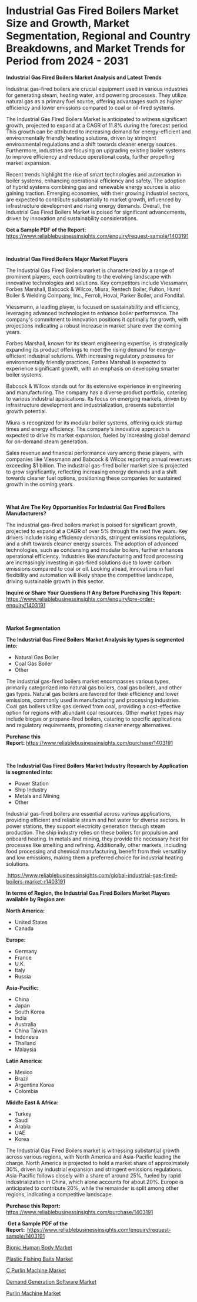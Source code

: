 <p><h1>Industrial Gas Fired Boilers Market Size and Growth, Market Segmentation, Regional and Country Breakdowns, and Market Trends for Period from 2024 -  2031</h1></p><p><strong>Industrial Gas Fired Boilers Market Analysis and Latest Trends</strong></p>
<p><p>Industrial gas-fired boilers are crucial equipment used in various industries for generating steam, heating water, and powering processes. They utilize natural gas as a primary fuel source, offering advantages such as higher efficiency and lower emissions compared to coal or oil-fired systems. </p><p>The Industrial Gas Fired Boilers Market is anticipated to witness significant growth, projected to expand at a CAGR of 11.8% during the forecast period. This growth can be attributed to increasing demand for energy-efficient and environmentally friendly heating solutions, driven by stringent environmental regulations and a shift towards cleaner energy sources. Furthermore, industries are focusing on upgrading existing boiler systems to improve efficiency and reduce operational costs, further propelling market expansion.</p><p>Recent trends highlight the rise of smart technologies and automation in boiler systems, enhancing operational efficiency and safety. The adoption of hybrid systems combining gas and renewable energy sources is also gaining traction. Emerging economies, with their growing industrial sectors, are expected to contribute substantially to market growth, influenced by infrastructure development and rising energy demands. Overall, the Industrial Gas Fired Boilers Market is poised for significant advancements, driven by innovation and sustainability considerations.</p></p>
<p><strong>Get a Sample PDF of the Report:&nbsp;</strong> <a href="https://www.reliablebusinessinsights.com/enquiry/request-sample/1403191?utm_campaign=1113&utm_medium=2&utm_source=Github&utm_content=ia&utm_term=23102024&utm_id=industrial-gas-fired-boilers">https://www.reliablebusinessinsights.com/enquiry/request-sample/1403191</a></p>
<p>&nbsp;</p>
<p><strong>Industrial Gas Fired Boilers Major Market Players</strong></p>
<p><p>The Industrial Gas Fired Boilers market is characterized by a range of prominent players, each contributing to the evolving landscape with innovative technologies and solutions. Key competitors include Viessmann, Forbes Marshall, Babcock & Wilcox, Miura, Rentech Boiler, Fulton, Hurst Boiler & Welding Company, Inc., Ferroli, Hoval, Parker Boiler, and Fondital.</p><p>Viessmann, a leading player, is focused on sustainability and efficiency, leveraging advanced technologies to enhance boiler performance. The company's commitment to innovation positions it optimally for growth, with projections indicating a robust increase in market share over the coming years.</p><p>Forbes Marshall, known for its steam engineering expertise, is strategically expanding its product offerings to meet the rising demand for energy-efficient industrial solutions. With increasing regulatory pressures for environmentally friendly practices, Forbes Marshall is expected to experience significant growth, with an emphasis on developing smarter boiler systems.</p><p>Babcock & Wilcox stands out for its extensive experience in engineering and manufacturing. The company has a diverse product portfolio, catering to various industrial applications. Its focus on emerging markets, driven by infrastructure development and industrialization, presents substantial growth potential.</p><p>Miura is recognized for its modular boiler systems, offering quick startup times and energy efficiency. The company's innovative approach is expected to drive its market expansion, fueled by increasing global demand for on-demand steam generation.</p><p>Sales revenue and financial performance vary among these players, with companies like Viessmann and Babcock & Wilcox reporting annual revenues exceeding $1 billion. The industrial gas-fired boiler market size is projected to grow significantly, reflecting increasing energy demands and a shift towards cleaner fuel options, positioning these companies for sustained growth in the coming years.</p></p>
<p>&nbsp;</p>
<p><strong>What Are The Key Opportunities For Industrial Gas Fired Boilers Manufacturers?</strong></p>
<p><p>The industrial gas-fired boilers market is poised for significant growth, projected to expand at a CAGR of over 5% through the next five years. Key drivers include rising efficiency demands, stringent emissions regulations, and a shift towards cleaner energy sources. The adoption of advanced technologies, such as condensing and modular boilers, further enhances operational efficiency. Industries like manufacturing and food processing are increasingly investing in gas-fired solutions due to lower carbon emissions compared to coal or oil. Looking ahead, innovations in fuel flexibility and automation will likely shape the competitive landscape, driving sustainable growth in this sector.</p></p>
<p><strong>Inquire or Share Your Questions If Any Before Purchasing This Report:</strong> <a href="https://www.reliablebusinessinsights.com/enquiry/pre-order-enquiry/1403191?utm_campaign=1113&utm_medium=2&utm_source=Github&utm_content=ia&utm_term=23102024&utm_id=industrial-gas-fired-boilers">https://www.reliablebusinessinsights.com/enquiry/pre-order-enquiry/1403191</a></p>
<p>&nbsp;</p>
<p><strong>Market Segmentation</strong></p>
<p><strong>The Industrial Gas Fired Boilers Market Analysis by types is segmented into:</strong></p>
<p><ul><li>Natural Gas Boiler</li><li>Coal Gas Boiler</li><li>Other</li></ul></p>
<p><p>The industrial gas-fired boilers market encompasses various types, primarily categorized into natural gas boilers, coal gas boilers, and other gas types. Natural gas boilers are favored for their efficiency and lower emissions, commonly used in manufacturing and processing industries. Coal gas boilers utilize gas derived from coal, providing a cost-effective option for regions with abundant coal resources. Other market types may include biogas or propane-fired boilers, catering to specific applications and regulatory requirements, promoting cleaner energy alternatives.</p></p>
<p><strong>Purchase this Report:&nbsp;</strong><a href="https://www.reliablebusinessinsights.com/purchase/1403191?utm_campaign=1113&utm_medium=2&utm_source=Github&utm_content=ia&utm_term=23102024&utm_id=industrial-gas-fired-boilers">https://www.reliablebusinessinsights.com/purchase/1403191</a></p>
<p>&nbsp;</p>
<p><strong>The Industrial Gas Fired Boilers Market Industry Research by Application is segmented into:</strong></p>
<p><ul><li>Power Station</li><li>Ship Industry</li><li>Metals and Mining</li><li>Other</li></ul></p>
<p><p>Industrial gas-fired boilers are essential across various applications, providing efficient and reliable steam and hot water for diverse sectors. In power stations, they support electricity generation through steam production. The ship industry relies on these boilers for propulsion and onboard heating. In metals and mining, they provide the necessary heat for processes like smelting and refining. Additionally, other markets, including food processing and chemical manufacturing, benefit from their versatility and low emissions, making them a preferred choice for industrial heating solutions.</p></p>
<p><a href="https://www.reliablebusinessinsights.com/global-industrial-gas-fired-boilers-market-r1403191?utm_campaign=1113&utm_medium=2&utm_source=Github&utm_content=ia&utm_term=23102024&utm_id=industrial-gas-fired-boilers">&nbsp;https://www.reliablebusinessinsights.com/global-industrial-gas-fired-boilers-market-r1403191</a></p>
<p><strong>In terms of Region, the Industrial Gas Fired Boilers Market Players available by Region are:</strong></p>
<p>
    <p> <strong> North America: </strong>
        <ul>
            <li>United States</li>
            <li>Canada</li>
        </ul>
        </p> 
    <p> <strong> Europe: </strong>
        <ul>
            <li>Germany</li>
            <li>France</li>
            <li>U.K.</li>
            <li>Italy</li>
            <li>Russia</li>
        </ul>
        </p> 
    <p> <strong> Asia-Pacific: </strong>
        <ul>
            <li>China</li>
            <li>Japan</li>
            <li>South Korea</li>
            <li>India</li>
            <li>Australia</li>
            <li>China Taiwan</li>
            <li>Indonesia</li>
            <li>Thailand</li>
            <li>Malaysia</li>
        </ul>
        </p> 
    <p> <strong> Latin America: </strong>
        <ul>
            <li>Mexico</li>
            <li>Brazil</li>
            <li>Argentina Korea</li>
            <li>Colombia</li>
        </ul>
        </p> 
    <p> <strong> Middle East & Africa: </strong>
        <ul>
            <li>Turkey</li>
            <li>Saudi</li>
            <li>Arabia</li>
            <li>UAE</li>
            <li>Korea</li>
        </ul>
    </p>
    </p>
<p><p>The Industrial Gas Fired Boilers market is witnessing substantial growth across various regions, with North America and Asia-Pacific leading the charge. North America is projected to hold a market share of approximately 30%, driven by industrial expansion and stringent emissions regulations. Asia-Pacific follows closely with a share of around 25%, fueled by rapid industrialization in China, which alone accounts for about 20%. Europe is anticipated to contribute 20%, while the remainder is split among other regions, indicating a competitive landscape.</p></p>
<p><strong>Purchase this Report: </strong><a href="https://www.reliablebusinessinsights.com/purchase/1403191?utm_campaign=1113&utm_medium=2&utm_source=Github&utm_content=ia&utm_term=23102024&utm_id=industrial-gas-fired-boilers">https://www.reliablebusinessinsights.com/purchase/1403191</a></p>
<p>&nbsp;<strong>Get a Sample PDF of the Report:&nbsp;&nbsp;</strong><a href="https://www.reliablebusinessinsights.com/enquiry/request-sample/1403191?utm_campaign=1113&utm_medium=2&utm_source=Github&utm_content=ia&utm_term=23102024&utm_id=industrial-gas-fired-boilers">https://www.reliablebusinessinsights.com/enquiry/request-sample/1403191</a></p>
<p><strong></strong></p>
<p><p><a href="https://github.com/lavenaz9fufin/Market-Research-Report-List-1/blob/main/bionic-human-body-market.md?utm_campaign=1113&utm_medium=2&utm_source=Github&utm_content=ia&utm_term=23102024&utm_id=industrial-gas-fired-boilers">Bionic Human Body Market</a></p><p><a href="https://github.com/tewellnudorennk/Market-Research-Report-List-1/blob/main/plastic-fishing-baits-market.md?utm_campaign=1113&utm_medium=2&utm_source=Github&utm_content=ia&utm_term=23102024&utm_id=industrial-gas-fired-boilers">Plastic Fishing Baits Market</a></p><p><a href="https://issuu.com/reportprime-2/docs/c-purlin-machine-market-size-2030.p_704c85e4d502b1?utm_campaign=1113&utm_medium=2&utm_source=Github&utm_content=ia&utm_term=23102024&utm_id=industrial-gas-fired-boilers">C Purlin Machine Market</a></p><p><a href="https://www.linkedin.com/pulse/future-demand-generation-software-market-global-forecast-utzrf?utm_campaign=1113&utm_medium=2&utm_source=Github&utm_content=ia&utm_term=23102024&utm_id=industrial-gas-fired-boilers">Demand Generation Software Market</a></p><p><a href="https://issuu.com/reportprime-2/docs/purlin-machine-market-size-2030.ppt_080d03c1dd27a6?utm_campaign=1113&utm_medium=2&utm_source=Github&utm_content=ia&utm_term=23102024&utm_id=industrial-gas-fired-boilers">Purlin Machine Market</a></p></p>